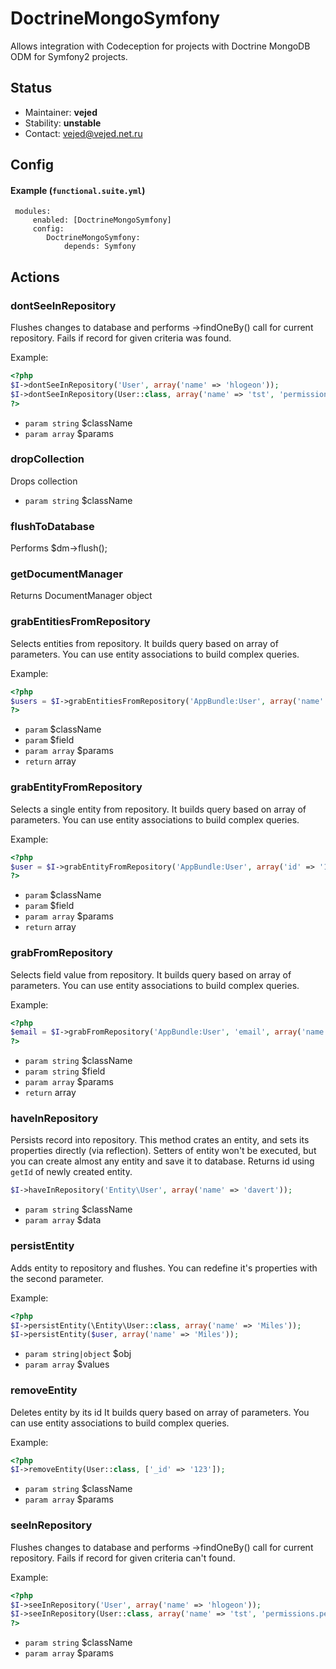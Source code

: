 # DoctrineMongoSymfony


Allows integration with Codeception for projects with Doctrine MongoDB ODM for Symfony2 projects.

## Status

* Maintainer: **vejed**
* Stability: **unstable**
* Contact: vejed@vejed.net.ru

## Config
 #### Example (`functional.suite.yml`)

     modules:
         enabled: [DoctrineMongoSymfony]
         config:
            DoctrineMongoSymfony:
                depends: Symfony

## Actions

### dontSeeInRepository
 
Flushes changes to database and performs ->findOneBy() call for current repository.
Fails if record for given criteria was found.

Example:

``` php
<?php
$I->dontSeeInRepository('User', array('name' => 'hlogeon'));
$I->dontSeeInRepository(User::class, array('name' => 'tst', 'permissions.perm' => 'edit'));
?>
```

 * `param string` $className
 * `param array` $params


### dropCollection
 
Drops collection

 * `param string` $className


### flushToDatabase
 
Performs $dm->flush();


### getDocumentManager
 
Returns DocumentManager object


### grabEntitiesFromRepository
 
Selects entities from repository.
It builds query based on array of parameters.
You can use entity associations to build complex queries.

Example:

``` php
<?php
$users = $I->grabEntitiesFromRepository('AppBundle:User', array('name' => 'tst'));
?>
```

 * `param` $className
 * `param` $field
 * `param array` $params
 * `return` array


### grabEntityFromRepository
 
Selects a single entity from repository.
It builds query based on array of parameters.
You can use entity associations to build complex queries.

Example:

``` php
<?php
$user = $I->grabEntityFromRepository('AppBundle:User', array('id' => '1234'));
?>
```

 * `param` $className
 * `param` $field
 * `param array` $params
 * `return` array


### grabFromRepository
 
Selects field value from repository.
It builds query based on array of parameters.
You can use entity associations to build complex queries.

Example:

``` php
<?php
$email = $I->grabFromRepository('AppBundle:User', 'email', array('name' => 'davert'));
?>
```

 * `param string` $className
 * `param string` $field
 * `param array` $params
 * `return` array


### haveInRepository
 
Persists record into repository.
This method crates an entity, and sets its properties directly (via reflection).
Setters of entity won't be executed, but you can create almost any entity and save it to database.
Returns id using `getId` of newly created entity.

```php
$I->haveInRepository('Entity\User', array('name' => 'davert'));
```

 * `param string` $className
 * `param array` $data


### persistEntity
 
Adds entity to repository and flushes. You can redefine it's properties with the second parameter.

Example:

``` php
<?php
$I->persistEntity(\Entity\User::class, array('name' => 'Miles'));
$I->persistEntity($user, array('name' => 'Miles'));
```

 * `param string|object` $obj
 * `param array` $values


### removeEntity
 
Deletes entity by its id
It builds query based on array of parameters.
You can use entity associations to build complex queries.

Example:

``` php
<?php
$I->removeEntity(User::class, ['_id' => '123']);
```

 * `param string` $className
 * `param array` $params


### seeInRepository
 
Flushes changes to database and performs ->findOneBy() call for current repository.
Fails if record for given criteria can't found.

Example:

``` php
<?php
$I->seeInRepository('User', array('name' => 'hlogeon'));
$I->seeInRepository(User::class, array('name' => 'tst', 'permissions.perm' => 'edit'));
?>
```

 * `param string` $className
 * `param array` $params
